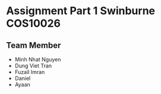 # Assignment Part 1 Swinburne COS10026

## Team Member
- Minh Nhat Nguyen
- Dung Viet Tran
- Fuzail Imran
- Daniel
- Ayaan

